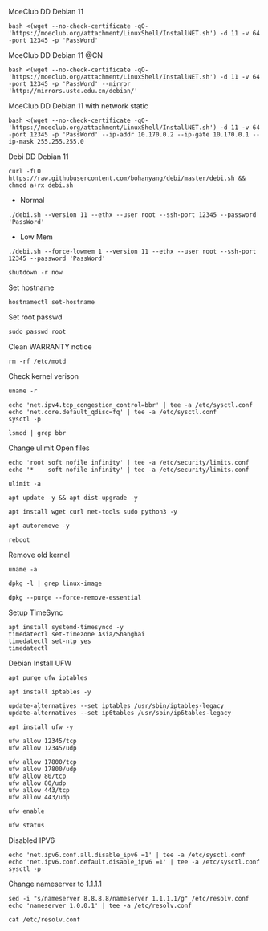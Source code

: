 MoeClub DD Debian 11

```
bash <(wget --no-check-certificate -qO- 'https://moeclub.org/attachment/LinuxShell/InstallNET.sh') -d 11 -v 64 -port 12345 -p 'PassWord'
```
MoeClub DD Debian 11 @CN
```
bash <(wget --no-check-certificate -qO- 'https://moeclub.org/attachment/LinuxShell/InstallNET.sh') -d 11 -v 64 -port 12345 -p 'PassWord' --mirror 'http://mirrors.ustc.edu.cn/debian/'
```
MoeClub DD Debian 11 with network static

```
bash <(wget --no-check-certificate -qO- 'https://moeclub.org/attachment/LinuxShell/InstallNET.sh') -d 11 -v 64 -port 12345 -p 'PassWord' --ip-addr 10.170.0.2 --ip-gate 10.170.0.1 --ip-mask 255.255.255.0
```

Debi DD Debian 11

```
curl -fLO https://raw.githubusercontent.com/bohanyang/debi/master/debi.sh && chmod a+rx debi.sh
```
- Normal
```
./debi.sh --version 11 --ethx --user root --ssh-port 12345 --password 'PassWord'
```
- Low Mem
```
./debi.sh --force-lowmem 1 --version 11 --ethx --user root --ssh-port 12345 --password 'PassWord'
```

```
shutdown -r now
```


Set hostname
```
hostnamectl set-hostname
```

Set root passwd

```
sudo passwd root
```

Clean WARRANTY notice

```
rm -rf /etc/motd
```

Check kernel verison

```
uname -r
```

```
echo 'net.ipv4.tcp_congestion_control=bbr' | tee -a /etc/sysctl.conf
echo 'net.core.default_qdisc=fq' | tee -a /etc/sysctl.conf
sysctl -p
```

```
lsmod | grep bbr
```

Change ulimit Open files

```
echo 'root soft nofile infinity' | tee -a /etc/security/limits.conf
echo '*    soft nofile infinity' | tee -a /etc/security/limits.conf
```

```
ulimit -a
```

```
apt update -y && apt dist-upgrade -y
```
```
apt install wget curl net-tools sudo python3 -y
```
```
apt autoremove -y
```

```
reboot
```

Remove old kernel

```
uname -a
```

```
dpkg -l | grep linux-image
```
```
dpkg --purge --force-remove-essential 
```

Setup TimeSync

```
apt install systemd-timesyncd -y
timedatectl set-timezone Asia/Shanghai
timedatectl set-ntp yes
timedatectl
```

Debian Install UFW


```
apt purge ufw iptables
```
```
apt install iptables -y
```
```
update-alternatives --set iptables /usr/sbin/iptables-legacy
update-alternatives --set ip6tables /usr/sbin/ip6tables-legacy
```

```
apt install ufw -y
```

```
ufw allow 12345/tcp
ufw allow 12345/udp
```

```
ufw allow 17800/tcp
ufw allow 17800/udp
ufw allow 80/tcp
ufw allow 80/udp
ufw allow 443/tcp
ufw allow 443/udp
```

```
ufw enable
```

```
ufw status
```


Disabled IPV6

```
echo 'net.ipv6.conf.all.disable_ipv6 =1' | tee -a /etc/sysctl.conf
echo 'net.ipv6.conf.default.disable_ipv6 =1' | tee -a /etc/sysctl.conf
sysctl -p
```



Change nameserver to 1.1.1.1

```
sed -i "s/nameserver 8.8.8.8/nameserver 1.1.1.1/g" /etc/resolv.conf
echo 'nameserver 1.0.0.1' | tee -a /etc/resolv.conf
```
```
cat /etc/resolv.conf
```
